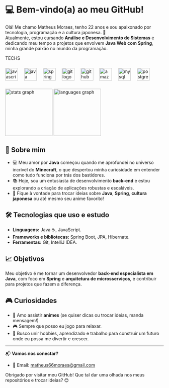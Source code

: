 # 💻 Bem-vindo(a) ao meu GitHub!  

Olá! Me chamo Matheus Moraes, tenho 22 anos e sou apaixonado por tecnologia, programação e a cultura japonesa. 🎌  
Atualmente, estou cursando **Análise e Desenvolvimento de Sistemas** e dedicando meu tempo a projetos que envolvem **Java Web com Spring**, minha grande paixão no mundo da programação.  

<p align="left">TECHS</p>

###

<div align="left">
  <img src="https://cdn.jsdelivr.net/gh/devicons/devicon/icons/javascript/javascript-original.svg" height="40" alt="javascript logo"  />
  <img width="12" />
  <img src="https://cdn.jsdelivr.net/gh/devicons/devicon/icons/java/java-original.svg" height="40" alt="java logo"  />
  <img width="12" />
  <img src="https://cdn.jsdelivr.net/gh/devicons/devicon/icons/spring/spring-original.svg" height="40" alt="spring logo"  />
  <img width="12" />
  <img src="https://cdn.jsdelivr.net/gh/devicons/devicon/icons/git/git-original.svg" height="40" alt="git logo"  />
  <img width="12" />
  <img src="https://skillicons.dev/icons?i=github" height="40" alt="github logo"  />
  <img width="12" />
  <img src="https://skillicons.dev/icons?i=aws" height="40" alt="amazonwebservices logo"  />
  <img width="12" />
  <img src="https://cdn.jsdelivr.net/gh/devicons/devicon/icons/mysql/mysql-original.svg" height="40" alt="mysql logo"  />
  <img width="12" />
  <img src="https://cdn.jsdelivr.net/gh/devicons/devicon/icons/postgresql/postgresql-original.svg" height="40" alt="postgresql logo"  />
</div>

###

<div align="left">
  <img src="https://github-readme-stats.vercel.app/api?username=Matheus79Moraes&hide_title=false&hide_rank=false&show_icons=true&include_all_commits=true&count_private=true&disable_animations=false&theme=dracula&locale=en&hide_border=false&order=1" height="150" alt="stats graph"  />
  <img src="https://github-readme-stats.vercel.app/api/top-langs?username=Matheus79Moraes&locale=pt-br&hide_title=false&layout=compact&card_width=320&langs_count=5&theme=tokyonight&hide_border=false&order=2" height="150" alt="languages graph"  />
</div>

###

## 🚀 Sobre mim  
- 💻 Meu amor por **Java** começou quando me aprofundei no universo incrível do **Minecraft**, o que despertou minha curiosidade em entender como tudo funciona por trás dos bastidores.  
- 📚 Hoje, sou um entusiasta de desenvolvimento **back-end** e estou explorando a criação de aplicações robustas e escaláveis.  
- 💬 Fique à vontade para trocar ideias sobre **Java**, **Spring**, **cultura japonesa** ou até mesmo seu anime favorito!  

## 🛠️ Tecnologias que uso e estudo  
- **Linguagens:** Java ☕, JavaScript.  
- **Frameworks e bibliotecas:** Spring Boot, JPA, Hibernate.  
- **Ferramentas:** Git, IntelliJ IDEA.  

## 📈 Objetivos  
Meu objetivo é me tornar um desenvolvedor **back-end especialista em Java**, com foco em **Spring** e **arquitetura de microsserviços**, e contribuir para projetos que fazem a diferença.   

## 🎮 Curiosidades  
- 🎥 Amo assistir **animes** (se quiser dicas ou trocar ideias, manda mensagem!)  
- 🎮 Sempre que posso eu jogo para relaxar.  
- 🌟 Busco unir hobbies, aprendizado e trabalho para construir um futuro onde eu possa me divertir e crescer.  

---

📬 **Vamos nos conectar?**  
- 📧 Email: matheus66moraes@gmail.com 

Obrigado por visitar meu GitHub! Que tal dar uma olhada nos meus repositórios e trocar ideias? 😊  

